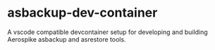 # asbackup-dev-container
A vscode compatible devcontainer setup for developing and building Aerospike asbackup and asrestore tools.
